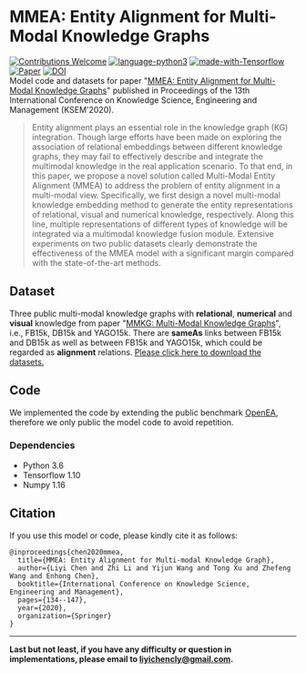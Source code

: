 # MMEA: Entity Alignment for Multi-Modal Knowledge Graphs
[![Contributions Welcome](https://img.shields.io/badge/Contributions-Welcome-brightgreen.svg?style=flat-square)](https://github.com/liyichen-cly/MMEA/issues)
[![language-python3](https://img.shields.io/badge/Language-Python3-blue.svg?style=flat-square)](https://www.python.org/)
[![made-with-Tensorflow](https://img.shields.io/badge/Made%20with-Tensorflow-orange.svg?style=flat-square)](https://www.tensorflow.org/)
[![Paper](https://img.shields.io/badge/KSEM%202020-PDF-yellow.svg?style=flat-square)](http://home.ustc.edu.cn/~liyichen/assets/files/LiyiChen_KSEM20.pdf)
[![DOI](https://img.shields.io/badge/DOI-10.1007%2F978--3--030--55130--8__12-lightgrey.svg?style=flat-square)](https://link.springer.com/chapter/10.1007/978-3-030-55130-8_12)  
Model code and datasets for paper "[MMEA: Entity Alignment for Multi-Modal Knowledge Graphs](http://home.ustc.edu.cn/~liyichen/assets/files/LiyiChen_KSEM20.pdf)" published in Proceedings of the 13th International Conference on Knowledge Science, Engineering and Management (KSEM'2020).  

> Entity alignment plays an essential role in the knowledge graph (KG) integration. Though large efforts have been made on exploring the association of relational embeddings between different knowledge
graphs, they may fail to effectively describe and integrate the multimodal knowledge in the real application scenario. To that end, in this paper, we propose a novel solution called Multi-Modal Entity Alignment
(MMEA) to address the problem of entity alignment in a multi-modal view. Specifically, we first design a novel multi-modal knowledge embedding method to generate the entity representations of relational, visual
and numerical knowledge, respectively. Along this line, multiple representations of different types of knowledge will be integrated via a multimodal knowledge fusion module. Extensive experiments on two public
datasets clearly demonstrate the effectiveness of the MMEA model with a significant margin compared with the state-of-the-art methods.

## Dataset
Three public multi-modal knowledge graphs with **relational**, **numerical** and **visual** knowledge from paper "[MMKG: Multi-Modal Knowledge Graphs](https://arxiv.org/abs/1903.05485)", i.e., FB15k, DB15k and YAGO15k.
There are **sameAs** links between FB15k and DB15k as well as between FB15k and YAGO15k, which could be regarded as **alignment** relations. 
[Please click here to download the datasets.](https://github.com/nle-ml/mmkb)

## Code
We implemented the code by extending the public benchmark [OpenEA](https://github.com/nju-websoft/OpenEA), therefore we only public the model code to avoid repetition.

### **Dependencies**
* Python 3.6
* Tensorflow 1.10
* Numpy 1.16

## Citation
If you use this model or code, please kindly cite it as follows:
```
@inproceedings{chen2020mmea,
  title={MMEA: Entity Alignment for Multi-modal Knowledge Graph},
  author={Liyi Chen and Zhi Li and Yijun Wang and Tong Xu and Zhefeng Wang and Enhong Chen},
  booktitle={International Conference on Knowledge Science, Engineering and Management},
  pages={134--147},
  year={2020},
  organization={Springer}
}
```
***
 **Last but not least, if you have any difficulty or question in implementations, please email to liyichencly@gmail.com.**
